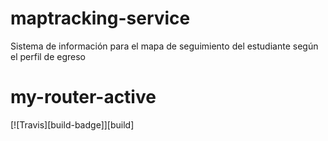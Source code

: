 # maptracking-service
Sistema de información para el mapa de seguimiento del estudiante según el perfil de egreso

# my-router-active

[![Travis][build-badge]][build]
